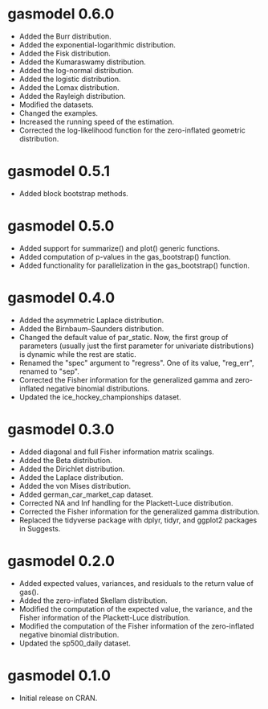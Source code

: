 # gasmodel 0.6.0
* Added the Burr distribution.
* Added the exponential-logarithmic distribution.
* Added the Fisk distribution.
* Added the Kumaraswamy distribution.
* Added the log-normal distribution.
* Added the logistic distribution.
* Added the Lomax distribution.
* Added the Rayleigh distribution.
* Modified the datasets.
* Changed the examples.
* Increased the running speed of the estimation.
* Corrected the log-likelihood function for the zero-inflated geometric distribution.

# gasmodel 0.5.1
* Added block bootstrap methods.

# gasmodel 0.5.0
* Added support for summarize() and plot() generic functions.
* Added computation of p-values in the gas_bootstrap() function.
* Added functionality for parallelization in the gas_bootstrap() function.

# gasmodel 0.4.0
* Added the asymmetric Laplace distribution.
* Added the Birnbaum–Saunders distribution.
* Changed the default value of par_static. Now, the first group of parameters (usually just the first parameter for univariate distributions) is dynamic while the rest are static.
* Renamed the "spec" argument to "regress". One of its value, "reg_err", renamed to "sep".
* Corrected the Fisher information for the generalized gamma and zero-inflated negative binomial distributions.
* Updated the ice_hockey_championships dataset.

# gasmodel 0.3.0
* Added diagonal and full Fisher information matrix scalings.
* Added the Beta distribution.
* Added the Dirichlet distribution.
* Added the Laplace distribution.
* Added the von Mises distribution.
* Added german_car_market_cap dataset.
* Corrected NA and Inf handling for the Plackett-Luce distribution.
* Corrected the Fisher information for the generalized gamma distribution.
* Replaced the tidyverse package with dplyr, tidyr, and ggplot2 packages in Suggests.

# gasmodel 0.2.0
* Added expected values, variances, and residuals to the return value of gas().
* Added the zero-inflated Skellam distribution.
* Modified the computation of the expected value, the variance, and the Fisher information of the Plackett-Luce distribution.
* Modified the computation of the Fisher information of the zero-inflated negative binomial distribution.
* Updated the sp500_daily dataset.

# gasmodel 0.1.0
* Initial release on CRAN.
